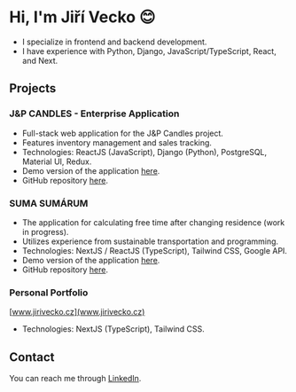 # Hi, I'm Jiří Vecko 😊

- I specialize in frontend and backend development.
- I have experience with Python, Django, JavaScript/TypeScript, React, and Next.

## Projects
### J&P CANDLES - Enterprise Application
- Full-stack web application for the J&P Candles project.
- Features inventory management and sales tracking.
- Technologies: ReactJS (JavaScript), Django (Python), PostgreSQL, Material UI, Redux.
- Demo version of the application [here](https://jpexamplepublic-production.up.railway.app/).
- GitHub repository [here](https://github.com/jirkha/jp2).

### SUMA SUMÁRUM
- The application for calculating free time after changing residence (work in progress).
- Utilizes experience from sustainable transportation and programming.
- Technologies: NextJS / ReactJS (TypeScript), Tailwind CSS, Google API.
- Demo version of the application [here](https://sumasumarum.vercel.app).
- GitHub repository [here](https://github.com/jirkha/commute_calculator).

### Personal Portfolio
[www.jirivecko.cz](www.jirivecko.cz)
- Technologies: NextJS (TypeScript), Tailwind CSS.

## Contact
You can reach me through [LinkedIn](www.linkedin.com/in/jiri-vecko).
